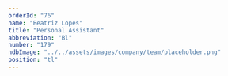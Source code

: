 ```yaml
---
orderId: "76"
name: "Beatriz Lopes"
title: "Personal Assistant"
abbreviation: "Bl"
number: "179"
ndbImage: "../../assets/images/company/team/placeholder.png"
position: "tl"
---
```

